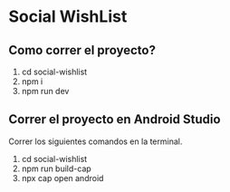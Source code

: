 # Social WishList

## Como correr el proyecto?

1. cd social-wishlist
2. npm i
3. npm run dev


## Correr el proyecto en Android Studio

Correr los siguientes comandos en la terminal.
1. cd social-wishlist
2. npm run build-cap
3. npx cap open android